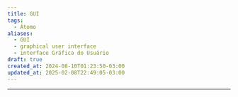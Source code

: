 ```yaml
---
title: GUI
tags:
  - Átomo
aliases:
  - GUI
  - graphical user interface
  - interface Gráfica do Usuário
draft: true
created_at: 2024-08-10T01:23:50-03:00
updated_at: 2025-02-08T22:49:05-03:00
---
```




---

